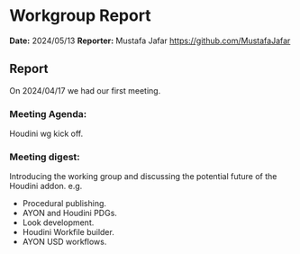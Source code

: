 # Workgroup Report

**Date:** 2024/05/13
**Reporter:** Mustafa Jafar <https://github.com/MustafaJafar>

## Report

On 2024/04/17 we had our first meeting.

### Meeting Agenda:

Houdini wg kick off.

### Meeting digest:

Introducing the working group and discussing the potential future of the Houdini addon.
e.g. 
- Procedural publishing.
- AYON and Houdini PDGs.
- Look development.
- Houdini Workfile builder.
- AYON USD workflows.
